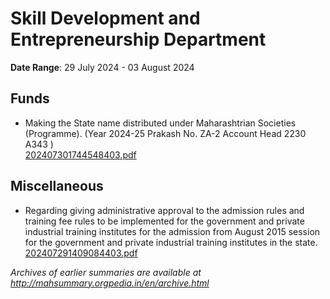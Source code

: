 # Skill Development and Entrepreneurship Department

**Date Range**: 29 July 2024 - 03 August 2024


## Funds
- Making the State name distributed under Maharashtrian Societies (Programme). (Year 2024-25 Prakash No. ZA-2 Account Head 2230 A343 )\
  [202407301744548403.pdf](https://gr.maharashtra.gov.in/Site/Upload/Government%20Resolutions/English/202407301744548403.pdf)

## Miscellaneous
- Regarding giving administrative approval to the admission rules and training fee rules to be implemented for the government and private industrial training institutes for the admission from August 2015 session for the government and private industrial training institutes in the state.\
  [202407291409084403.pdf](https://gr.maharashtra.gov.in/Site/Upload/Government%20Resolutions/English/202407291409084403.pdf)


*Archives of earlier summaries are available at http://mahsummary.orgpedia.in/en/archive.html*